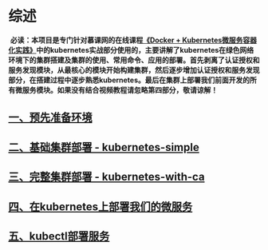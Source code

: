 # 综述

  **必读：本项目是专门针对慕课网的在线课程[《Docker + Kubernetes微服务容器化实践》][5]中的kubernetes实战部分使用的，主要讲解了kubernetes在绿色网络环境下的集群搭建及集群的使用、常用命令、应用的部署。首先剥离了认证授权和服务发现模块，从最核心的模块开始构建集群，然后逐步增加认证授权和服务发现部分，在搭建过程中逐步熟悉kubernetes。最后在集群上部署我们前面开发的所有微服务模块。如果没有结合视频教程请忽略第四部分，敬请谅解！**
  
## [一、预先准备环境][1]
## [二、基础集群部署 - kubernetes-simple][2]
## [三、完整集群部署 - kubernetes-with-ca][3]
## [四、在kubernetes上部署我们的微服务][4]
## [五、kubectl部署服务][5]








  [1]: https://github.com/Struer/kubernetes-starter/tree/master/docs/1-pre.md
  [2]: https://github.com/Struer/kubernetes-starter/tree/master/docs/2-kubernetes-simple.md
  [3]: https://github.com/Struer/kubernetes-starter/tree/master/docs/3-kubernetes-with-ca.md
  [4]: https://github.com/Struer/kubernetes-starter/tree/master/docs/4-microservice-deploy.md
  [5]: https://github.com/Struer/kubernetes-starter/tree/master/docs/5-kubectl部署服务.md
  [6]: https://github.com/Struer/kubernetes-starter/tree/master/docs/6-CICD实践.md
  [7]: https://coding.imooc.com/class/198.html
